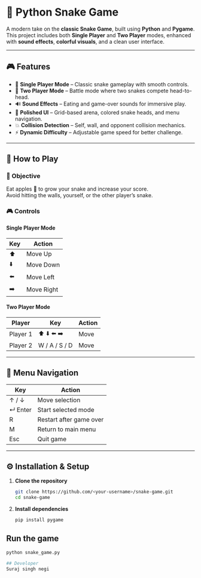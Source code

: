 # 🐍 Python Snake Game

A modern take on the **classic Snake Game**, built using **Python** and **Pygame**.  
This project includes both **Single Player** and **Two Player** modes, enhanced with **sound effects**, **colorful visuals**, and a clean user interface.

---

## 🎮 Features

- 🧍 **Single Player Mode** – Classic snake gameplay with smooth controls.  
- 👥 **Two Player Mode** – Battle mode where two snakes compete head-to-head.  
- 🔊 **Sound Effects** – Eating and game-over sounds for immersive play.  
- 🎨 **Polished UI** – Grid-based arena, colored snake heads, and menu navigation.  
- 💥 **Collision Detection** – Self, wall, and opponent collision mechanics.  
- ⚡ **Dynamic Difficulty** – Adjustable game speed for better challenge.

---

## 🧠 How to Play

### 🎯 Objective
Eat apples 🍎 to grow your snake and increase your score.  
Avoid hitting the walls, yourself, or the other player’s snake.

### 🎮 Controls

#### **Single Player Mode**
| Key | Action |
|-----|--------|
| ⬆️ | Move Up |
| ⬇️ | Move Down |
| ⬅️ | Move Left |
| ➡️ | Move Right |

#### **Two Player Mode**
| Player | Key | Action |
|---------|-----|--------|
| Player 1 | ⬆️ ⬇️ ⬅️ ➡️ | Move |
| Player 2 | W / A / S / D | Move |

---

## 🧩 Menu Navigation

| Key | Action |
|-----|--------|
| ↑ / ↓ | Move selection |
| ↵ Enter | Start selected mode |
| R | Restart after game over |
| M | Return to main menu |
| Esc | Quit game |

---

## ⚙️ Installation & Setup

1. **Clone the repository**
   ```bash
   git clone https://github.com/<your-username>/snake-game.git
   cd snake-game
   
2. **Install dependencies**
   ```bash
   pip install pygame

## Run the game
   ```bash
  python snake_game.py

## Developer
   Suraj singh negi
